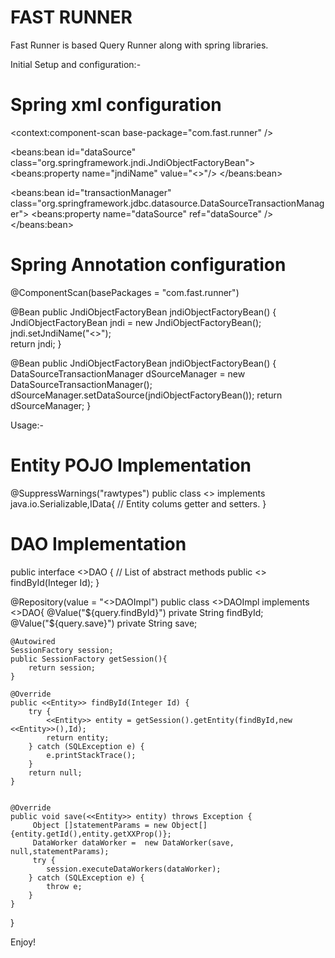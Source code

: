 
FAST RUNNER
===========

Fast Runner is based Query Runner along with spring libraries.

Initial Setup and configuration:-

Spring xml configuration
========================

<context:component-scan base-package="com.fast.runner" />

<beans:bean id="dataSource" class="org.springframework.jndi.JndiObjectFactoryBean">
   	 <beans:property name="jndiName" value="<<jndi>>"/>
</beans:bean>
  
<beans:bean id="transactionManager" class="org.springframework.jdbc.datasource.DataSourceTransactionManager">
        <beans:property name="dataSource" ref="dataSource" />
</beans:bean>

Spring Annotation configuration
===============================

@ComponentScan(basePackages = "com.fast.runner")

@Bean
public JndiObjectFactoryBean jndiObjectFactoryBean() {
		JndiObjectFactoryBean jndi = new JndiObjectFactoryBean();
		jndi.setJndiName("<<JNDI>>");		
		return jndi;
}

@Bean
public JndiObjectFactoryBean jndiObjectFactoryBean() {
		DataSourceTransactionManager dSourceManager = new DataSourceTransactionManager();
		dSourceManager.setDataSource(jndiObjectFactoryBean());
		return dSourceManager;
}

Usage:-

Entity POJO Implementation
==========================

@SuppressWarnings("rawtypes")
public class <<Entity>>  implements java.io.Serializable,IData{
	// Entity colums getter and setters.
}

DAO Implementation
===================

public interface <<DAO Inteface>>DAO {
	// List of abstract methods
	public <<Entity>> findById(Integer Id);
}

@Repository(value = "<<DAO Class>>DAOImpl")
public class <<DAO Class>>DAOImpl implements <<DAO Interface>>DAO{
	@Value("${query.findById}") private String findById;
	@Value("${query.save}") private String save;

	@Autowired 
	SessionFactory session;
	public SessionFactory getSession(){
		return session;
	}

	@Override
	public <<Entity>> findById(Integer Id) {
		try {
			<<Entity>> entity = getSession().getEntity(findById,new <<Entity>>(),Id);
			return entity;
		} catch (SQLException e) {
			e.printStackTrace();
		}
		return null;
	}


	@Override
	public void save(<<Entity>> entity) throws Exception {
		 Object []statementParams = new Object[]{entity.getId(),entity.getXXProp()};
		 DataWorker dataWorker =  new DataWorker(save, null,statementParams);
		 try {
			session.executeDataWorkers(dataWorker);
		} catch (SQLException e) {
			throw e;
		}
	}
}

Enjoy!



